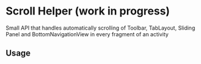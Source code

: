 # Scroll Helper (work in progress)

Small API that handles automatically scrolling of Toolbar, TabLayout, Sliding Panel and
BottomNavigationView in every fragment of an activity 

## Usage

